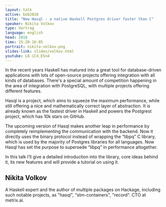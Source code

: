 ```yaml
---
layout: talk
active: bob2018
title: "New Hasql - a native Haskell Postgres driver faster than C"
speaker: Nikita Volkov
type: Vortrag
language: english
head: 2018
time: 15:20-16:05
portrait: nikita-volkov.png
slides-link: slides/volkov.html
youtube: L8-iC4_E5n4
---
```


In the recent years Haskell has matured into a great tool for
database-driven applications with lots of open-source projects offering
integration with all kinds of databases. There's a special amount of
competition happening in the area of integration with PostgreSQL, with
multiple projects offering different features.

Hasql is a project, which aims to squeeze the maximum performance, while
still offering a nice and mathematically correct layer of abstraction. It
is already known as the fastest driver in Haskell and powers the Postgrest
project, which has 10k stars on GitHub.

The upcoming version of Hasql makes another leap in performance by
completely reimplementing the communication with the backend. Now it
directly uses the binary protocol instead of wrapping the “libpq” C
library, which is used by the majority of Postgres libraries for all
languages. Now Hasql has set the purpose to supersede “libpq” in
performance altogether.

In this talk I’ll give a detailed introduction into the library, core ideas
behind it, its new features and will provide a tutorial on using it.

## Nikita Volkov

A Haskell expert and the author of multiple packages on Hackage,
including such notable projects, as "hasql", "stm-containers",
"record".  CTO at metrix.ai.

